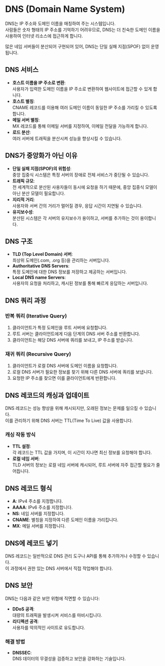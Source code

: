 # DNS (Domain Name System)

DNS는 IP 주소와 도메인 이름을 매칭하여 주는 시스템입니다.  
사람들은 숫자 형태의 IP 주소를 기억하기 어려우므로, DNS는 더 친숙한 도메인 이름을 사용하여 인터넷 리소스에 접근하게 합니다.

많은 네임 서버들이 분산되어 구현되어 있어, DNS는 단일 실패 지점(SPOF) 없이 운영됩니다.

## DNS 서비스

- **호스트 이름을 IP 주소로 변환**:  
  사용자가 입력한 도메인 이름을 IP 주소로 변환하여 웹사이트에 접근할 수 있게 합니다.
- **호스트 별칭**:  
  CNAME 레코드를 이용해 여러 도메인 이름이 동일한 IP 주소를 가리킬 수 있도록 합니다.
- **메일 서버 별칭**:  
  MX 레코드를 통해 이메일 서버를 지정하여, 이메일 전달을 가능하게 합니다.
- **로드 분산**:  
  여러 서버에 트래픽을 분산시켜 성능을 향상시킬 수 있습니다.

## DNS가 중앙화가 아닌 이유

- **단일 실패 지점(SPOF)의 위험성**:  
  중앙 집중식 시스템은 특정 서버의 장애로 전체 서비스가 중단될 수 있습니다.
- **트래픽 규모**:  
  전 세계적으로 분산된 사용자들이 동시에 요청을 하기 때문에, 중앙 집중식 모델이 아닌 분산 모델이 필요합니다.
- **지리적 거리**:  
  사용자와 서버 간의 거리가 멀어질 경우, 응답 시간이 지연될 수 있습니다.
- **유지보수성**:  
  분산된 시스템은 각 서버의 유지보수가 용이하고, 서버를 추가하는 것이 용이합니다.

## DNS 구조

- **TLD (Top Level Domain) 서버**:  
  최상위 도메인(.com, .org 등)을 관리하는 서버입니다.
- **Authoritative DNS Servers**:  
  특정 도메인에 대한 DNS 정보를 저장하고 제공하는 서버입니다.
- **Local DNS name Servers**:  
  사용자의 요청을 처리하고, 캐시된 정보를 통해 빠르게 응답하는 서버입니다.

## DNS 쿼리 과정

### 반복 쿼리 (Iterative Query)

1. 클라이언트가 특정 도메인을 루트 서버에 요청합니다.
2. 루트 서버는 클라이언트에게 다음 단계의 DNS 서버 주소를 반환합니다.
3. 클라이언트는 해당 DNS 서버에 쿼리를 보내고, IP 주소를 받습니다.

### 재귀 쿼리 (Recursive Query)

1. 클라이언트가 로컬 DNS 서버에 도메인 이름을 요청합니다.
2. 로컬 DNS 서버가 필요한 정보를 찾기 위해 다른 DNS 서버에 쿼리를 보냅니다.
3. 요청한 IP 주소를 찾으면 이를 클라이언트에게 반환합니다.

## DNS 레코드의 캐싱과 업데이트

DNS 레코드는 성능 향상을 위해 캐시되지만, 오래된 정보는 문제를 일으킬 수 있습니다.  
이를 관리하기 위해 DNS 서버는 TTL(Time To Live) 값을 사용합니다.

### 캐싱 작동 방식

- **TTL 설정**:  
  각 레코드는 TTL 값을 가지며, 이 시간이 지나면 최신 정보를 요청해야 합니다.
- **로컬 네임 서버**:  
  TLD 서버의 정보는 로컬 네임 서버에 캐시되어, 루트 서버에 자주 접근할 필요가 줄어듭니다.

## DNS 레코드 형식

- **A**: IPv4 주소를 지정합니다.
- **AAAA**: IPv6 주소를 지정합니다.
- **NS**: 네임 서버를 지정합니다.
- **CNAME**: 별칭을 지정하여 다른 도메인 이름을 가리킵니다.
- **MX**: 메일 서버를 지정합니다.

## DNS에 레코드 넣기

DNS 레코드는 일반적으로 DNS 관리 도구나 API를 통해 추가하거나 수정할 수 있습니다.  
이 과정에서 권한 있는 DNS 서버에서 직접 작업해야 합니다.

## DNS 보안

DNS는 다음과 같은 보안 위협에 직면할 수 있습니다:

- **DDoS 공격**:  
  대량의 트래픽을 발생시켜 서비스를 마비시킵니다.
- **리디렉션 공격**:  
  사용자를 악의적인 사이트로 유도합니다.

### 해결 방법

- **DNSSEC**:  
  DNS 데이터의 무결성을 검증하고 보안을 강화하는 기술입니다.
